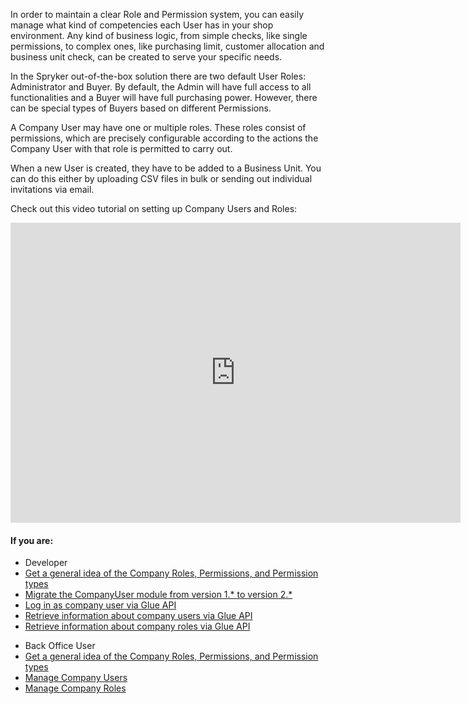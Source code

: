In order to maintain a clear Role and Permission system, you can easily manage what kind of competencies each User has in your shop environment. Any kind of business logic, from simple checks, like single permissions, to complex ones, like purchasing limit, customer allocation and business unit check, can be created to serve your specific needs.

In the Spryker out-of-the-box solution there are two default User Roles: Administrator and Buyer. By default, the Admin will have full access to all functionalities and a Buyer will have full purchasing power. However, there can be special types of Buyers based on different Permissions.

A Company User may have one or multiple roles. These roles consist of permissions, which are precisely configurable according to the actions the Company User with that role is permitted to carry out.

When a new User is created, they have to be added to a Business Unit. You can do this either by uploading CSV files in bulk or sending out individual invitations via email.

Check out this video tutorial on setting up Company Users and Roles:
<iframe src="https://fast.wistia.net/embed/iframe/72qy3slwjo" title="How to set up Company Users and Roles in Spryker" allowtransparency="true" frameborder="0" scrolling="no" class="wistia_embed" name="wistia_embed" allowfullscreen="0" mozallowfullscreen="0" webkitallowfullscreen="0" oallowfullscreen="0" msallowfullscreen="0" width="720" height="480"></iframe>

#### If you are:

<div class="mr-container">
    <div class="mr-list-container">
        <!-- col1 -->
        <div class="mr-col">
            <ul class="mr-list mr-list-green">
                <li class="mr-title">Developer</li>
                <li><a href="https://documentation.spryker.com/docs/company-roles-permissions-overview" class="mr-link">Get a general idea of the Company Roles, Permissions, and Permission types</a></li>
                <li><a href="https://documentation.spryker.com/docs/mg-companyuser#upgrading-from-version-1-0-0-to-version-2-0-0" class="mr-link">Migrate the CompanyUser module from version 1.* to version 2.*</a></li>
                <li><a href="https://documentation.spryker.com/docs/logging-in-as-a-company-user" class="mr-link">Log in as company user via Glue API</a></li>
                <li><a href="https://documentation.spryker.com/docs/en/retrieving-company-user-information-201907" class="mr-link">Retrieve information about company users via Glue API</a></li>
                <li><a href="https://documentation.spryker.com/docs/en/retrieving-company-role-information-201907" class="mr-link">Retrieve information about company roles via Glue API</a></li>
              </ul>
        </div>
        <!-- col2 -->
        <div class="mr-col">
            <ul class="mr-list mr-list-blue">
                <li class="mr-title"> Back Office User</li>
                 <li><a href="https://documentation.spryker.com/docs/company-roles-permissions-overview" class="mr-link">Get a general idea of the Company Roles, Permissions, and Permission types</a></li>
                <li><a href="https://documentation.spryker.com/docs/managing-company-users" class="mr-link">Manage Company Users</a></li>
                <li><a href="https://documentation.spryker.com/docs/managing-company-roles" class="mr-link">Manage Company Roles</a></li>
            </ul>
        </div>
        </div>
</div>